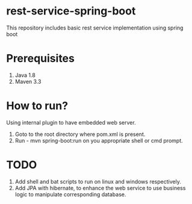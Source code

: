 # rest-service-spring-boot
This repository includes basic rest service implementation using spring boot

# Prerequisites
1. Java 1.8
2. Maven 3.3

# How to run?
Using internal plugin to have embedded web server.

  1. Goto to the root directory where pom.xml is present.
  2. Run - mvn spring-boot:run on you appropriate shell or cmd prompt.

# TODO
1. Add shell and bat scripts to run on linux and windows respectively.
2. Add JPA with hibernate, to enhance the web service to use business logic to manipulate corresponding database.
